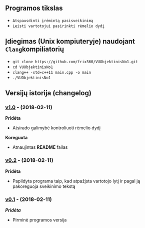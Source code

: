 ## Programos tikslas

  - `Atspausdinti įrėmintą pasisveikinimą`
  - `Leisti vartotojui pasirinkti rėmelio dydį`

## Įdiegimas (Unix kompiuteryje) naudojant `Clang`kompiliatorių 

- `git clone https://github.com/frix360/VUObjektinisNo1.git`
- `cd VUObjektinisNo1`
- `clang++ -std=c++11 main.cpp -o main`
- `./VUObjektinisNo1`

## Versijų istorija (changelog)

### [v1.0](https://github.com/frix360/VUObjektinisNo1/releases/tag/v1.0) - (2018-02-11)

**Pridėta**

- Atsirado galimybė kontroliuoti rėmelio dydį

**Koreguota**

- Atnaujintas **README** failas

### [v0.2](https://github.com/frix360/VUObjektinisNo1/releases/tag/v0.2) - (2018-02-11)

**Pridėta**

- Papildyta programa taip, kad atpažįsta vartotojo lytį ir pagal ją pakoreguoja sveikinimo tekstą

### [v0.1](https://github.com/frix360/VUObjektinisNo1/releases/tag/v0.1) - (2018-02-11)

***Pridėta***

- Pirminė programos versija

[version-badge]: https://img.shields.io/badge/version-1.0-blue.svg
